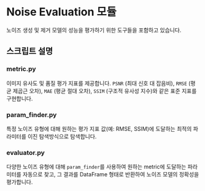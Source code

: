 # Noise Evaluation 모듈

노이즈 생성 및 제거 모델의 성능을 평가하기 위한 도구들을 포함하고 있습니다.

## 스크립트 설명

### metric.py
이미지 유사도 및 품질 평가 지표를 제공합니다. `PSNR` (최대 신호 대 잡음비), `RMSE` (평균 제곱근 오차), `MAE` (평균 절대 오차), `SSIM` (구조적 유사성 지수)와 같은 표준 지표를 구현합니다.

### param_finder.py
특정 노이즈 유형에 대해 원하는 평가 지표 값(예: RMSE, SSIM)에 도달하는 최적의 파라미터를 이진 탐색방식으로 탐색합니다.

### evaluator.py
다양한 노이즈 유형에 대해 `param_finder`를 사용하여 원하는 metric에 도달하는 파라미터를 자동으로 찾고, 그 결과를 DataFrame 형태로 반환하여 노이즈 모델의 정확성을 평가합니다.
